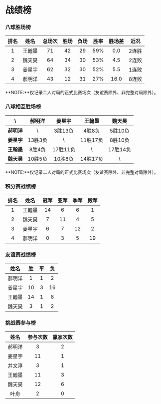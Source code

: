 # 战绩榜

### 八球胜场榜

| 排名 | 姓名   | 总场次 | 胜场 | 负场 | 胜率  | 胜场差 | 近况  |
| :--: | :---: | :---: | :--: | :--: | :--: | :---: | :---: |
| 1    | 王翰墨 | 71    | 42   | 29   | 59%  | 0.0   | 2连胜 |
| 2    | 魏天昊 | 64    | 34   | 30   | 53%  | 4.5   | 2连败 |
| 3    | 姜星宇 | 62    | 32   | 30   | 52%  | 5.5   | 1连败 |
| 4    | 郝明洋 | 43    | 12   | 31   | 27%  | 16.0  | 8连败 |

**NOTE:**仅记录二人对局的正式比赛场次（友谊赛除外、非完整对局除外）。

### 八球相互胜场榜

|    **\\**   | 郝明洋  | 姜星宇   | 王翰墨   | 魏天昊   |
| :--------: | :-----: | :------: | :------: | :-----: |
| **郝明洋** |   \\     | 3胜13负  | 4胜8负   | 5胜10负  |
| **姜星宇** | 13胜3负  |   \\     | 11胜17负 | 8胜10负  |
| **王翰墨** | 8胜4负   | 17胜11负 |   \\     | 17胜14负 |
| **魏天昊** | 10胜5负  | 10胜8负  | 14胜17负 |   \\     |

**NOTE:**仅记录二人对局的正式比赛场次（友谊赛除外、非完整对局除外）。

### 积分赛战绩榜

| 排名 | 姓名   | 冠军 | 亚军 | 季军 | 殿军 |
| :--: | :----: | :--: | :-: | :-: | :-: |
| 1    | 王翰墨 | 14   | 6   | 6   | 1   |
| 2    | 魏天昊 | 7    | 11  | 4   | 5   |
| 3    | 姜星宇 | 6    | 7   | 12  | 2   |
| 4    | 郝明洋 | 0    | 3   | 5   | 19  |

### 友谊赛战绩榜

| 姓名   | 胜   | 平   | 负   |
| :---: | :--: | :--: | :--: |
| 郝明洋 |  1   |  1   |  2   |
| 姜星宇 |  10  |  3   |  16  |
| 王翰墨 |  14  |  1   |  8   |
| 魏天昊 |  3   |  1   |  2   |

### 挑战赛参与榜

| 姓名   | 参与次数 | 赢家次数 |
| :----: | :-----: | :-----: |
| 郝明洋  |    3    |    2    |
| 姜星宇  |   11    |    1    |
| 井文淳  |    3    |    1    |
| 王翰墨  |   11    |    3    |
| 魏天昊  |   12    |    6    |
| 叶舟    |    2    |    0    |
